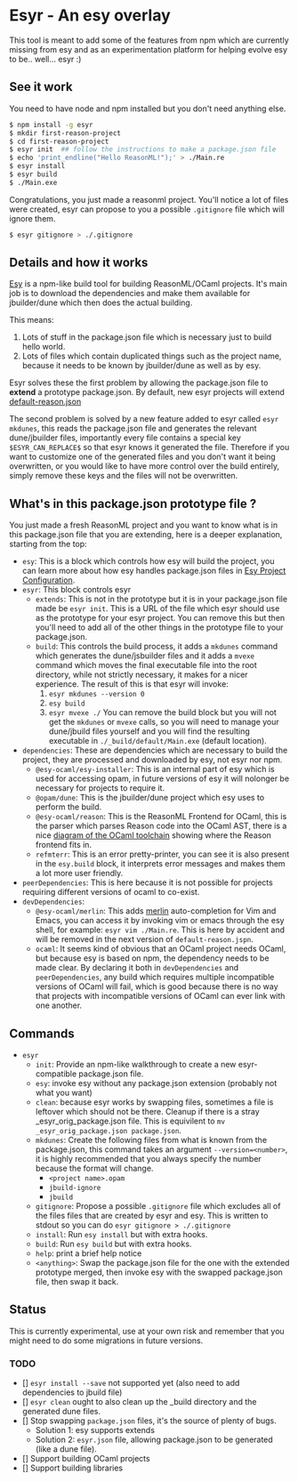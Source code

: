 # Esyr - An esy overlay

This tool is meant to add some of the features from npm which are currently
missing from esy and as an experimentation platform for helping evolve esy to be..
well... esyr :)

## See it work

You need to have node and npm installed but you don't need anything else.

```bash
$ npm install -g esyr
$ mkdir first-reason-project
$ cd first-reason-project
$ esyr init  ## follow the instructions to make a package.json file
$ echo 'print_endline("Hello ReasonML!");' > ./Main.re
$ esyr install
$ esyr build
$ ./Main.exe
```

Congratulations, you just made a reasonml project. You'll notice a lot of files
were created, esyr can propose to you a possible `.gitignore` file which will
ignore them.

```bash
$ esyr gitignore > ./.gitignore
```

## Details and how it works

[Esy](https://esy.sh/) is a npm-like build tool for building ReasonML/OCaml projects.
It's main job is to download the dependencies and make them available for jbuilder/dune
which then does the actual building.

This means:
1. Lots of stuff in the package.json file which is necessary just to build hello world.
2. Lots of files which contain duplicated things such as the project name, because it
needs to be known by jbuilder/dune as well as by esy.

Esyr solves these the first problem by allowing the package.json file to **extend** a
prototype package.json. By default, new esyr projects will extend [default-reason.json](https://github.com/cjdelisle/esyr/blob/master/package-json-prototypes/default-reason.json)

The second problem is solved by a new feature added to esyr called `esyr mkdunes`, this
reads the package.json file and generates the relevant dune/jbuilder files, importantly
every file contains a special key `$ESYR_CAN_REPLACE$` so that esyr knows it generated
the file. Therefore if you want to customize one of the generated files and you don't
want it being overwritten, or you would like to have more control over the build entirely,
simply remove these keys and the files will not be overwritten.

## What's in this package.json prototype file ?

You just made a fresh ReasonML project and you want to know what is in this package.json
file that you are extending, here is a deeper explanation, starting from the top:

* `esy`: This is a block which controls how esy will build the project, you can learn
more about how esy handles package.json files in
[Esy Project Configuration](https://esy.sh/docs/en/configuration.html).
* `esyr`: This block controls esyr
  * `extends`: This is not in the prototype but it is in your package.json file made
  be `esyr init`. This is a URL of the file which esyr should use as the prototype for
  your esyr project. You can remove this but then you'll need to add all of the other
  things in the prototype file to your package.json.
  * `build`: This controls the build process, it adds a `mkdunes` command which generates
  the dune/jsbuilder files and it adds a `mvexe` command which moves the final executable
  file into the root directory, while not strictly necessary, it makes for a nicer
  experience. The result of this is that esyr will invoke:
    1. `esyr mkdunes --version 0`
    2. `esy build`
    3. `esyr mvexe ./`
  You can remove the build block but you will not get the `mkdunes` or `mvexe` calls,
  so you will need to manage your dune/jbuild files yourself and you will find the
  resulting executable in `./_build/default/Main.exe` (default location).
* `dependencies`: These are dependencies which are necessary to build the project, they
are processed and downloaded by esy, not esyr nor npm.
  * `@esy-ocaml/esy-installer`: This is an internal part of esy which is used
  for accessing opam, in future versions of esy it will nolonger be necessary for
  projects to require it.
  * `@opam/dune`: This is the jbuilder/dune project which esy uses to perform the build.
  * `@esy-ocaml/reason`: This is the ReasonML Frontend for OCaml, this is the parser which
  parses Reason code into the OCaml AST, there is a nice
  [diagram of the OCaml toolchain](https://github.com/esy-ocaml/reason/tree/3.0.0/src#repo-walkthrough)
  showing where the Reason frontend fits in.
  * `refmterr`: This is an error pretty-printer, you can see it is also present
  in the `esy.build` block, it interprets error messages and makes them a lot
  more user friendly.
* `peerDependencies`: This is here because it is not possible for projects requiring
different versions of ocaml to co-exist.
* `devDependencies`:
  * `@esy-ocaml/merlin`: This adds [merlin](https://github.com/ocaml/merlin)
  auto-completion for Vim and Emacs, you can access it by invoking vim or emacs
  through the esy shell, for example: `esyr vim ./Main.re`. This is here by accident
  and will be removed in the next version of `default-reason.jspn`.
  * `ocaml`: It seems kind of obvious that an OCaml project needs OCaml, but
  because esy is based on npm, the dependency needs to be made clear. By
  declaring it both in `devDependencies` and `peerDependencies`, any build which
  requires multiple incompatible versions of OCaml will fail, which is good
  because there is no way that projects with incompatible versions of OCaml can
  ever link with one another.

## Commands

* `esyr`
  * `init`: Provide an npm-like walkthrough to create a new esyr-compatible
  package.json file.
  * `esy`: invoke esy without any package.json extension (probably not what you want)
  * `clean`: because esyr works by swapping files, sometimes a file is leftover which
  should not be there. Cleanup if there is a stray _esyr_orig_package.json file. This
  is equivilent to `mv _esyr_orig_package.json package.json`.
  * `mkdunes`: Create the following files from what is known from the package.json,
  this command takes an argument `--version=<number>`, it is highly recommended that
  you always specify the number because the format will change.
    * `<project name>.opam`
    * `jbuild-ignore`
    * `jbuild`
  * `gitignore`: Propose a possible `.gitignore` file which excludes all of the files
  files that are created by esyr and esy. This is written to stdout so you can do
  `esyr gitignore > ./.gitignore`
  * `install`: Run `esy install` but with extra hooks.
  * `build`: Run `esy build` but with extra hooks.
  * `help`: print a brief help notice
  * `<anything>`: Swap the package.json file for the one with the extended prototype
  merged, then invoke esy with the swapped package.json file, then swap it back.

## Status

This is currently experimental, use at your own risk and remember that you might
need to do some migrations in future versions.

### TODO

* [] `esyr install --save` not supported yet (also need to add dependencies to jbuild file)
* [] `esyr clean` ought to also clean up the _build directory and the generated dune
files.
* [] Stop swapping `package.json` files, it's the source of plenty of bugs.
  * Solution 1: esy supports extends
  * Solution 2: `esyr.json` file, allowing package.json to be generated (like a dune file).
* [] Support building OCaml projects
* [] Support building libraries
